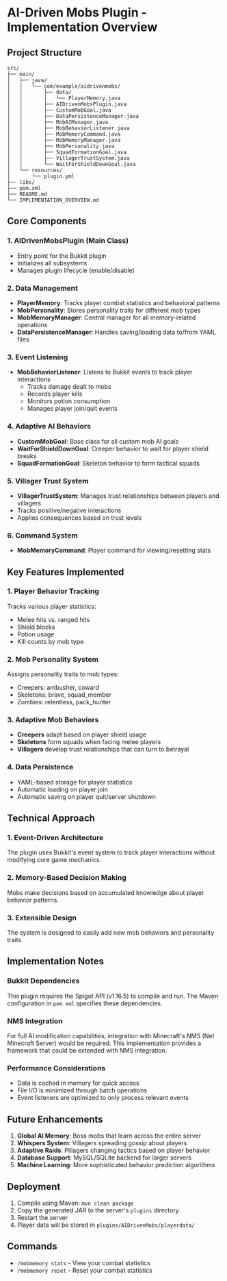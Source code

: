 # AI-Driven Mobs Plugin - Implementation Overview

## Project Structure

```
src/
├── main/
│   ├── java/
│   │   └── com/example/aidrivenmobs/
│   │       ├── data/
│   │       │   └── PlayerMemory.java
│   │       ├── AIDrivenMobsPlugin.java
│   │       ├── CustomMobGoal.java
│   │       ├── DataPersistenceManager.java
│   │       ├── MobAIManager.java
│   │       ├── MobBehaviorListener.java
│   │       ├── MobMemoryCommand.java
│   │       ├── MobMemoryManager.java
│   │       ├── MobPersonality.java
│   │       ├── SquadFormationGoal.java
│   │       ├── VillagerTrustSystem.java
│   │       └── WaitForShieldDownGoal.java
│   └── resources/
│       └── plugin.yml
├── libs/
├── pom.xml
├── README.md
└── IMPLEMENTATION_OVERVIEW.md
```

## Core Components

### 1. AIDrivenMobsPlugin (Main Class)
- Entry point for the Bukkit plugin
- Initializes all subsystems
- Manages plugin lifecycle (enable/disable)

### 2. Data Management
- **PlayerMemory**: Tracks player combat statistics and behavioral patterns
- **MobPersonality**: Stores personality traits for different mob types
- **MobMemoryManager**: Central manager for all memory-related operations
- **DataPersistenceManager**: Handles saving/loading data to/from YAML files

### 3. Event Listening
- **MobBehaviorListener**: Listens to Bukkit events to track player interactions
  - Tracks damage dealt to mobs
  - Records player kills
  - Monitors potion consumption
  - Manages player join/quit events

### 4. Adaptive AI Behaviors
- **CustomMobGoal**: Base class for all custom mob AI goals
- **WaitForShieldDownGoal**: Creeper behavior to wait for player shield breaks
- **SquadFormationGoal**: Skeleton behavior to form tactical squads

### 5. Villager Trust System
- **VillagerTrustSystem**: Manages trust relationships between players and villagers
- Tracks positive/negative interactions
- Applies consequences based on trust levels

### 6. Command System
- **MobMemoryCommand**: Player command for viewing/resetting stats

## Key Features Implemented

### 1. Player Behavior Tracking
Tracks various player statistics:
- Melee hits vs. ranged hits
- Shield blocks
- Potion usage
- Kill counts by mob type

### 2. Mob Personality System
Assigns personality traits to mob types:
- Creepers: ambusher, coward
- Skeletons: brave, squad_member
- Zombies: relentless, pack_hunter

### 3. Adaptive Mob Behaviors
- **Creepers** adapt based on player shield usage
- **Skeletons** form squads when facing melee players
- **Villagers** develop trust relationships that can turn to betrayal

### 4. Data Persistence
- YAML-based storage for player statistics
- Automatic loading on player join
- Automatic saving on player quit/server shutdown

## Technical Approach

### 1. Event-Driven Architecture
The plugin uses Bukkit's event system to track player interactions without modifying core game mechanics.

### 2. Memory-Based Decision Making
Mobs make decisions based on accumulated knowledge about player behavior patterns.

### 3. Extensible Design
The system is designed to easily add new mob behaviors and personality traits.

## Implementation Notes

### Bukkit Dependencies
This plugin requires the Spigot API (v1.16.5) to compile and run. The Maven configuration in `pom.xml` specifies these dependencies.

### NMS Integration
For full AI modification capabilities, integration with Minecraft's NMS (Net Minecraft Server) would be required. This implementation provides a framework that could be extended with NMS integration.

### Performance Considerations
- Data is cached in memory for quick access
- File I/O is minimized through batch operations
- Event listeners are optimized to only process relevant events

## Future Enhancements

1. **Global AI Memory**: Boss mobs that learn across the entire server
2. **Whispers System**: Villagers spreading gossip about players
3. **Adaptive Raids**: Pillagers changing tactics based on player behavior
4. **Database Support**: MySQL/SQLite backend for larger servers
5. **Machine Learning**: More sophisticated behavior prediction algorithms

## Deployment

1. Compile using Maven: `mvn clean package`
2. Copy the generated JAR to the server's `plugins` directory
3. Restart the server
4. Player data will be stored in `plugins/AIDrivenMobs/playerdata/`

## Commands

- `/mobmemory stats` - View your combat statistics
- `/mobmemory reset` - Reset your combat statistics